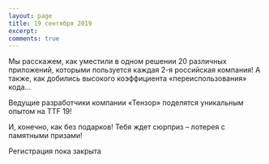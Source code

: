 ```yaml
---
layout: page
title: 19 сентября 2019
excerpt:
comments: true
---
```


Мы расскажем, как уместили в одном решении 20 различных приложений, которыми пользуется каждая  2-я российская  компания!  А  также,  как добились высокого  коэффициента «переиспользования» кода...

Ведущие разработчики компании «Тензор» поделятся уникальным опытом на TTF 19!

И, конечно, как без подарков! Тебя ждет сюрприз – лотерея с памятными призами!

Регистрация пока закрыта
